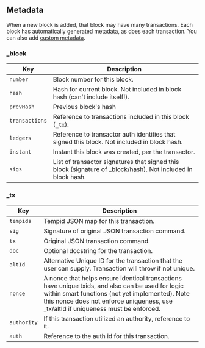 ## Metadata 

When a new block is added, that block may have many transactions. Each block has automatically generated metadata, as does each transaction. You can also add [custom metadata](/docs/transact/basics#adding-custom-metadata).

### _block

Key | Description
---|---
`number` | Block number for this block.
`hash` | Hash for current block. Not included in block hash (can't include itself!).
`prevHash` | Previous block's hash
`transactions` | Reference to transactions included in this block (`_tx`).
`ledgers` | Reference to transactor auth identities that signed this block. Not included in block hash. 
`instant` | Instant this block was created, per the transactor.
`sigs` | List of transactor signatures that signed this block (signature of _block/hash). Not included in block hash.

### _tx

Key | Description
---|---
`tempids` | Tempid JSON map for this transaction.
`sig` | Signature of original JSON transaction command.
`tx` | Original JSON transaction command.
`doc` | Optional docstring for the transaction.
`altId` | Alternative Unique ID for the transaction that the user can supply. Transaction will throw if not unique.
`nonce` | A nonce that helps ensure identical transactions have unique txids, and also can be used for logic within smart functions (not yet implemented). Note this nonce does not enforce uniqueness, use _tx/altId if uniqueness must be enforced.
`authority` | If this transaction utilized an authority, reference to it.
`auth` | Reference to the auth id for this transaction.
